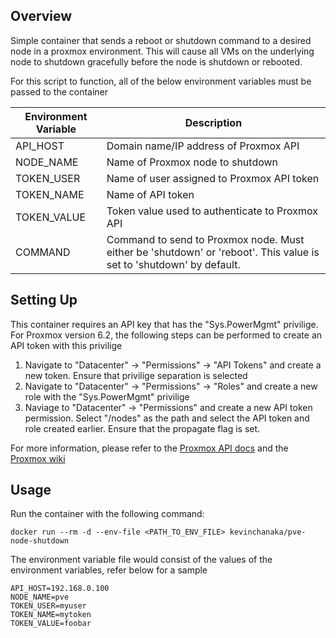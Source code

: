 ## Overview ##

Simple container that sends a reboot or shutdown command to a desired node in a proxmox environment. This will cause all VMs on the underlying node to shutdown gracefully before the node is shutdown or rebooted. 

For this script to function, all of the below environment variables must be passed to the container

| Environment Variable  | Description  |
|---|---|
| API_HOST  | Domain name/IP address of Proxmox API  |
| NODE_NAME  | Name of Proxmox node to shutdown  |
| TOKEN_USER |  Name of user assigned to Proxmox API token |
| TOKEN_NAME | Name of API token  |
| TOKEN_VALUE | Token value used to authenticate to Proxmox API  |
| COMMAND | Command to send to Proxmox node. Must either be 'shutdown' or 'reboot'. This value is set to 'shutdown' by default. |

## Setting Up ##

This container requires an API key that has the "Sys.PowerMgmt" privilige. For Proxmox version 6.2, the following steps can be performed to create an API token with this privilige
1. Navigate to "Datacenter" -> "Permissions" -> "API Tokens" and create a new token. Ensure that privilige separation is selected
2. Navigate to "Datacenter" -> "Permissions" -> "Roles" and create a new role with the "Sys.PowerMgmt" privilige
3. Naviage to "Datacenter" -> "Permissions" and create a new API token permission. Select "/nodes" as the path and select the API token and role created earlier. Ensure that the propagate flag is set.

For more information, please refer to the [Proxmox API docs](https://pve.proxmox.com/pve-docs/api-viewer/index.html#/nodes/{node}/status) and the [Proxmox wiki](https://pve.proxmox.com/wiki/Proxmox_VE_API)

## Usage ##

Run the container with the following command:

```docker run --rm -d --env-file <PATH_TO_ENV_FILE> kevinchanaka/pve-node-shutdown```

The environment variable file would consist of the values of the environment variables, refer below for a sample
```
API_HOST=192.168.0.100
NODE_NAME=pve
TOKEN_USER=myuser
TOKEN_NAME=mytoken
TOKEN_VALUE=foobar
```
